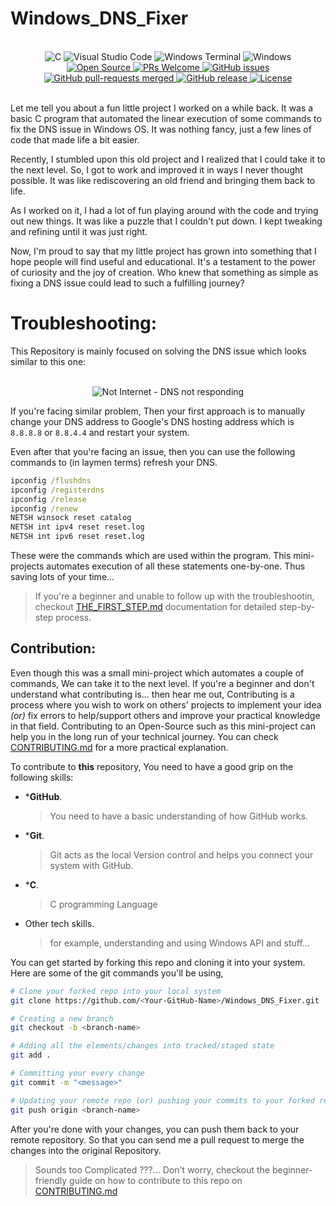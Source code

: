 # Windows_DNS_Fixer  <img src="https://github.com/iamwatchdogs/Windows_DNS_Fixer/actions/workflows/code_linting.yml/badge.svg" alt="" align="right">

<br>
<div align="center">

<img src="https://img.shields.io/badge/c-%2300599C.svg?style=for-the-badge&logo=c&logoColor=white" alt="C">
<img src="https://img.shields.io/badge/Visual%20Studio%20Code-0078d7.svg?style=for-the-badge&logo=visual-studio-code&logoColor=white" alt="Visual Studio Code">
<img src="https://img.shields.io/badge/Windows%20Terminal-%234D4D4D.svg?style=for-the-badge&logo=windows-terminal&logoColor=white" alt="Windows Terminal">
<img src="https://img.shields.io/badge/Windows-0078D6?style=for-the-badge&logo=windows&logoColor=white" alt="Windows">

<br>

<a href="https://github.com/iamwatchdogs?tab=repositories&q=&type=public&language=&sort=">
<img src="https://badges.frapsoft.com/os/v1/open-source.svg?v=103" alt="Open Source">
</a>

<a href="https://github.com/iamwatchdogs/Windows_DNS_Fixer/pulls">
<img src="https://img.shields.io/badge/PRs-welcome-brightgreen.svg?style=flat-square" alt="PRs Welcome">
</a>

<a href="https://github.com/iamwatchdogs/Windows_DNS_Fixer/issues">
<img src="https://img.shields.io/github/issues/iamwatchdogs/Windows_DNS_Fixer.svg" alt="GitHub issues">
</a>

<a href="https://github.com/iamwatchdogs/Windows_DNS_Fixer.js/pulls?q=is%3Amerged">
<img src="https://badgen.net/github/merged-prs/iamwatchdogs/Windows_DNS_Fixer" alt="GitHub pull-requests merged">
</a>

<a href="https://GitHub.com/iamwatchdogs/Windows_DNS_Fixer/releases/">
<img src="https://img.shields.io/github/release/iamwatchdogs/Windows_DNS_Fixer" alt="GitHub release">
</a>

<a href="https://opensource.org/licenses/Apache-2.0">
<img src="https://img.shields.io/badge/License-Apache_2.0-blue.svg" alt="License">
</a>


</div>
<br>

Let me tell you about a fun little project I worked on a while back. It was a basic C program that automated the linear execution of some commands to fix the DNS issue in Windows OS. It was nothing fancy, just a few lines of code that made life a bit easier.

Recently, I stumbled upon this old project and I realized that I could take it to the next level. So, I got to work and improved it in ways I never thought possible. It was like rediscovering an old friend and bringing them back to life.

As I worked on it, I had a lot of fun playing around with the code and trying out new things. It was like a puzzle that I couldn't put down. I kept tweaking and refining until it was just right.

Now, I'm proud to say that my little project has grown into something that I hope people will find useful and educational. It's a testament to the power of curiosity and the joy of creation. Who knew that something as simple as fixing a DNS issue could lead to such a fulfilling journey?

# Troubleshooting:

This Repository is mainly focused on solving the DNS issue which looks similar to this one:

<div align="center">
  <br />
  <img src="https://i.insider.com/6261b053db73840018a579f2?width=700" alt="Not Internet - DNS not responding" >
  <br />
</div>

If you're facing similar problem, Then your first approach is to manually change your DNS address to Google's DNS hosting address which is `8.8.8.8` or `8.8.4.4` and restart your system.

Even after that you're facing an issue, then you can use the following commands to (in laymen terms) refresh your DNS.

```cmd
ipconfig /flushdns
ipconfig /registerdns
ipconfig /release
ipconfig /renew
NETSH winsock reset catalog
NETSH int ipv4 reset reset.log
NETSH int ipv6 reset reset.log
```

These were the commands which are used within the program. This mini-projects automates execution of all these statements one-by-one. Thus saving lots of your time...

> If you're a beginner and unable to follow up with the troubleshootin, checkout [THE_FIRST_STEP.md](THE_FIRST_STEP.md "Goto THE_FIRST_STEP.md") documentation for detailed step-by-step process.

## Contribution:

Even though this was a small mini-project which automates a couple of commands, We can take it to the next level. If you're a beginner and don't understand what contributing is... then hear me out, Contributing is a process where you wish to work on others' projects to implement your idea *(or)* fix errors to help/support others and improve your practical knowledge in that field. Contributing to an Open-Source such as this mini-project can help you in the long run of your technical journey. You can check [CONTRIBUTING.md](CONTRIBUTING.md "Let's go to CONTRIBUTING.md") for a more practical explanation.

To contribute to **this** repository, You need to have a good grip on the following skills:

- ***GitHub**. 

  > You need to have a basic understanding of how GitHub works.
  
- ***Git**.

  > Git acts as the local Version control and helps you connect your system with GitHub.
  
- ***C**.

  > C programming Language
  
- Other tech skills.

  > for example, understanding and using Windows API and stuff...

You can get started by forking this repo and cloning it into your system. Here are some of the git commands you'll be using,

```bash
# Clone your forked repo into your local system
git clone https://github.com/<Your-GitHub-Name>/Windows_DNS_Fixer.git

# Creating a new branch
git checkout -b <branch-name>

# Adding all the elements/changes into tracked/staged state
git add .

# Committing your every change
git commit -m "<message>"

# Updating your remote repo (or) pushing your commits to your forked repo
git push origin <branch-name>
```

After you're done with your changes, you can push them back to your remote repository. So that you can send me a pull request to merge the changes into the original Repository.

> Sounds too Complicated ???... Don't worry, checkout the beginner-friendly guide on how to contribute to this repo on [CONTRIBUTING.md](CONTRIBUTING.md "Let's goto CONTRIBUTING.md")
